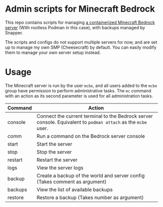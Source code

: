 # Admin scripts for Minecraft Bedrock

This repo contains scripts for managing [a containerized Minecraft Bedrock server](https://github.com/itzg/docker-minecraft-bedrock-server/actions) (With rootless Podman in this case), with backups managed by Snapper.

The scripts and configs do not support multiple servers for now, and are set up to manage my own SMP (Cheesecraft) by default. You can easily modify them to manage your own server setup instead.

# Usage

The Minecraft server is run by the user `mcbe`, and all users added to the `mcbe` group have permission to perform administrative tasks. The `mc` command with an action as its second parameter is used for all administration tasks.

| Command | Action |
| ------- | --- |
| console | Connect the current terminal to the Bedrock server console. Equivalent to `podman attach` as the `mcbe` user. |
| comm    | Run a command on the Bedrock server console |
| start   | Start the server |
| stop    | Stop the server |
| restart | Restart the server |
| logs    | View the server logs |
| backup  | Create a backup of the world and server config (Takes comment as argument) |
| backups | View the list of available backups |
| restore | Restore a backup (Takes number as argument) |
